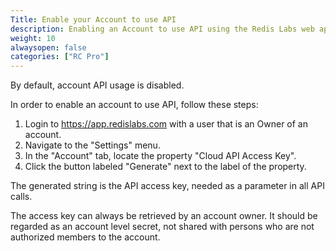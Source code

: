 ```yaml
---
Title: Enable your Account to use API
description: Enabling an Account to use API using the Redis Labs web application
weight: 10
alwaysopen: false
categories: ["RC Pro"]
---
```

By default, account API usage is disabled.

In order to enable an account to use API, follow these steps:

1. Login to https://app.redislabs.com with a user that is an Owner of an account.
1. Navigate to the "Settings" menu.
1. In the "Account" tab, locate the property "Cloud API Access Key".
1. Click the button labeled "Generate" next to the label of the property.

The generated string is the API access key, needed as a parameter in all API calls.

The access key can always be retrieved by an account owner. It should be regarded as an account level secret, not shared with persons who are not authorized members to the account.
